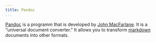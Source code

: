```yaml
---
title: Pandoc
...
```


[Pandoc] is a programm that is developed by [John MacFarlane][jgm]. It is a
“universal document converter.” It allows you to transform [markdown] documents
into other formats.

[Pandoc]: https://johnmacfarlane.net/pandoc/
[jgm]: https://johnmacfarlane.net/
[markdown]: markdown.html
